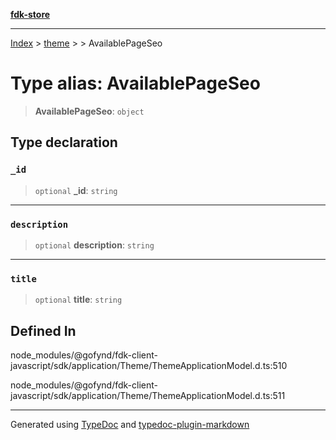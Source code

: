 [**fdk-store**](../../../README.md)
***

[Index](../../../API.md) > [theme](../../README.md) > [<internal>](../README.md) > AvailablePageSeo

# Type alias: AvailablePageSeo

> **AvailablePageSeo**: `object`

## Type declaration

### `_id`

> `optional` **\_id**: `string`

***

### `description`

> `optional` **description**: `string`

***

### `title`

> `optional` **title**: `string`

## Defined In

node\_modules/@gofynd/fdk-client-javascript/sdk/application/Theme/ThemeApplicationModel.d.ts:510

node\_modules/@gofynd/fdk-client-javascript/sdk/application/Theme/ThemeApplicationModel.d.ts:511

***
Generated using [TypeDoc](https://typedoc.org/) and [typedoc-plugin-markdown](https://www.npmjs.com/package/typedoc-plugin-markdown)
